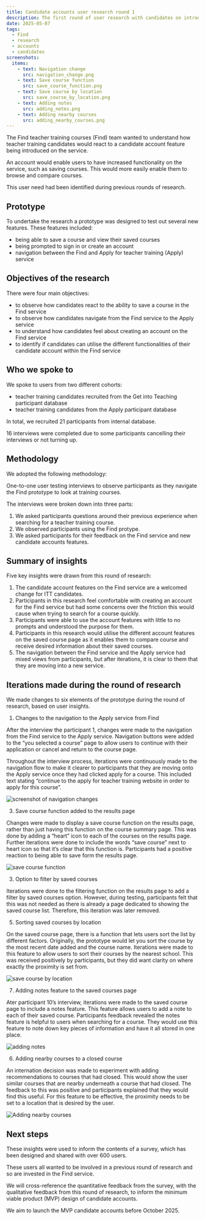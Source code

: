 ```yaml
---
title: Candidate accounts user research round 1
description: The first round of user research with candidates on introducing accounts onto Find
date: 2025-05-07
tags:
  - Find
  - research
  - accounts
  - candidates
screenshots:
  items:
    - text: Navigation change
      src: navigation_change.png
    - text: Save course function
      src: save_course_function.png
    - text: Save course by location
      src: save_course_by_location.png
    - text: Adding notes
      src: adding_notes.png
    - text: Adding nearby courses
      src: adding_nearby_courses.png
---
```


The Find teacher training courses (Find) team wanted to understand how teacher training candidates would react to a candidate account feature being introduced on the service.

An account would enable users to have increased functionality on the service, such as saving courses. This would more easily enable them to browse and compare courses.

This user need had been identified during previous rounds of research.

## Prototype

To undertake the research a prototype was designed to test out several new features. These features included:

- being able to save a course and view their saved courses
- being prompted to sign in or create an account
- navigation between the Find and Apply for teacher training (Apply) service

## Objectives of the research

There were four main objectives:

- to observe how candidates react to the ability to save a course in the Find service
- to observe how candidates navigate from the Find service to the Apply service
- to understand how candidates feel about creating an account on the Find service
- to identify if candidates can utilise the different functionalities of their candidate account within the Find service

## Who we spoke to

We spoke to users from two different cohorts:

- teacher training candidates recruited from the Get into Teaching participant database
- teacher training candidates from the Apply participant database

In total, we recruited 21 participants from internal database.

16 interviews were completed due to some participants cancelling their interviews or not turning up.

## Methodology

We adopted the following methodology:

One-to-one user testing interviews to observe participants as they navigate the Find prototype to look at training courses.

The interviews were broken down into three parts:

1. We asked participants questions around their previous experience when searching for a teacher training course.
2. We observed participants using the Find protype.
3. We asked participants for their feedback on the Find service and new candidate accounts features.

## Summary of insights

Five key insights were drawn from this round of research:

1. The candidate account features on the Find service are a welcomed change for ITT candidates.
2. Participants in this research feel comfortable with creating an account for the Find service but had some concerns over the friction this would cause when trying to search for a course quickly.
3. Participants were able to use the account features with little to no prompts and understood the purpose for them.
4. Participants in this research would utilise the different account features on the saved course page as it enables them to compare course and receive desired information about their saved courses.
5. The navigation between the Find service and the Apply service had mixed views from participants, but after iterations, it is clear to them that they are moving into a new service.

## Iterations made during the round of research

We made changes to six elements of the prototype during the round of research, based on user insights.

1. Changes to the navigation to the Apply service from Find

After the interview the participant 1, changes were made to the navigation from the Find service to the Apply service. Navigation buttons were added to the “you selected a course” page to allow users to continue with their application or cancel and return to the course page.

Throughout the interview process, iterations were continuously made to the navigation flow to make it clearer to participants that they are moving onto the Apply service once they had clicked apply for a course. This included text stating “continue to the apply for teacher training website in order to apply for this course”.

![screenshot of navigation changes](navigation_change.png)

3. Save course function added to the results page

Changes were made to display a save course function on the results page, rather than just having this function on the course summary page. This was done by adding a “heart” icon to each of the courses on the results page. Further iterations were done to include the words “save course” next to heart icon so that it’s clear that this function is. Participants had a positive reaction to being able to save form the results page.

![save course function](save_course_function.png)

3. Option to filter by saved courses

Iterations were done to the filtering function on the results page to add a filter by saved courses option. However, during testing, participants felt that this was not needed as there is already a page dedicated to showing the saved course list. Therefore, this iteration was later removed.

5. Sorting saved courses by location

On the saved course page, there is a function that lets users sort the list by different factors. Originally, the prototype would let you sort the course by the most recent date added and the course name. Iterations were made to this feature to allow users to sort their courses by the nearest school. This was received positively by participants, but they did want clarity on where exactly the proximity is set from.

![save course by location](save_course_by_location.png)

7. Adding notes feature to the saved courses page

Ater participant 10’s interview, iterations were made to the saved course page to include a notes feature. This feature allows users to add a note to each of their saved course. Participants feedback revealed the notes feature is helpful to users when searching for a course. They would use this feature to note down key pieces of information and have it all stored in one place.

![adding notes](adding_notes.png)

6. Adding nearby courses to a closed course

An internation decision was made to experiment with adding recommendations to courses that had closed. This would show the user similar courses that are nearby underneath a course that had closed. The feedback to this was positive and participants explained that they would find this useful. For this feature to be effective, the proximity needs to be set to a location that is desired by the user.

![Adding nearby courses](adding_nearby_courses.png)

## Next steps

These insights were used to inform the contents of a survey, which has been designed and shared with over 600 users.

These users all wanted to be involved in a previous round of research and so are invested in the Find service.

We will cross-reference the quantitative feedback from the survey, with the qualitative feedback from this round of research, to inform the minimum viable product (MVP) design of candidate accounts.

We aim to launch the MVP candidate accounts before October 2025.
